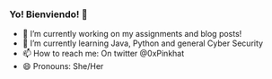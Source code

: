 ### Yo! Bienviendo! 👋

- 🔭 I’m currently working on my assignments and blog posts!
- 🌱 I’m currently learning Java, Python and general Cyber Security
- 📫 How to reach me: On twitter @0xPinkhat
- 😄 Pronouns: She/Her

